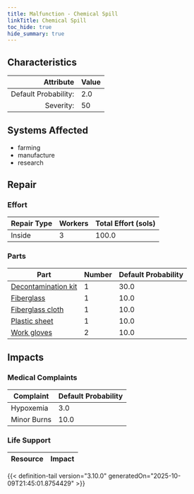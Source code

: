 ```yaml
---
title: Malfunction - Chemical Spill
linkTitle: Chemical Spill
toc_hide: true
hide_summary: true
---
```

<!-- This is generated by the MarsSim HelpGenertor, do not edit. -->

## Characteristics

| Attribute      | Value |
|--------:|:------|
|Default Probability:|2.0|
|Severity:|50|

## Systems Affected 
- farming
- manufacture
- research

## Repair

### Effort
|Repair Type|Workers|Total Effort (sols)|
|---|---|---|
|Inside|3|100.0|

### Parts
|Part|Number|Default Probability|
|---|---|---|
|[Decontamination kit](/docs/definitions/part/decontamination-kit)|1|30.0|
|[Fiberglass](/docs/definitions/part/fiberglass)|1|10.0|
|[Fiberglass cloth](/docs/definitions/part/fiberglass-cloth)|1|10.0|
|[Plastic sheet](/docs/definitions/part/plastic-sheet)|1|10.0|
|[Work gloves](/docs/definitions/part/work-gloves)|2|10.0|

## Impacts

### Medical Complaints
|Complaint|Default Probability|
|---|---|
|Hypoxemia|3.0|
|Minor Burns|10.0|

### Life Support
|Resource|Impact|
|---|---|


{{< definition-tail version="3.10.0" generatedOn="2025-10-09T21:45:01.8754429" >}}

